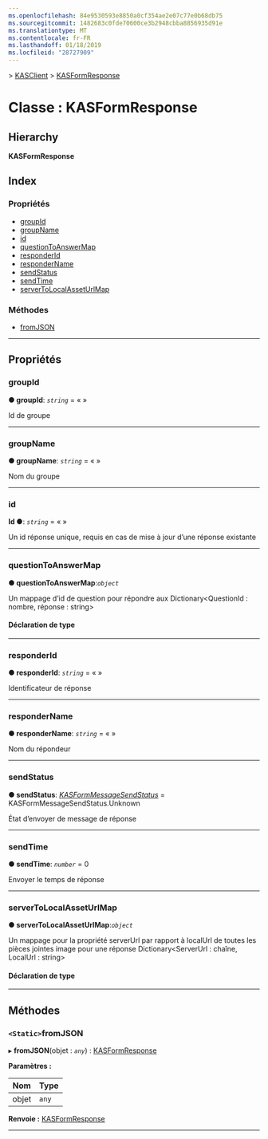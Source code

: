 ```yaml
---
ms.openlocfilehash: 84e9530593e8850a0cf354ae2e07c77e0b68db75
ms.sourcegitcommit: 1482683c0fde70600ce3b2948cbba8856935d91e
ms.translationtype: MT
ms.contentlocale: fr-FR
ms.lasthandoff: 01/18/2019
ms.locfileid: "28727909"
---
```

[](../README.md) > [KASClient](../modules/kasclient.md) > [KASFormResponse](../classes/kasclient.kasformresponse.md)

# <a name="class-kasformresponse"></a>Classe : KASFormResponse

## <a name="hierarchy"></a>Hierarchy

**KASFormResponse**

## <a name="index"></a>Index

### <a name="properties"></a>Propriétés

* [groupId](kasclient.kasformresponse.md#groupid)
* [groupName](kasclient.kasformresponse.md#groupname)
* [id](kasclient.kasformresponse.md#id)
* [questionToAnswerMap](kasclient.kasformresponse.md#questiontoanswermap)
* [responderId](kasclient.kasformresponse.md#responderid)
* [responderName](kasclient.kasformresponse.md#respondername)
* [sendStatus](kasclient.kasformresponse.md#sendstatus)
* [sendTime](kasclient.kasformresponse.md#sendtime)
* [serverToLocalAssetUrlMap](kasclient.kasformresponse.md#servertolocalasseturlmap)
### <a name="methods"></a>Méthodes

* [fromJSON](kasclient.kasformresponse.md#fromjson)

---

## <a name="properties"></a>Propriétés

<a id="groupid"></a>

###  <a name="groupid"></a>groupId

**● groupId**: *`string`* = « »

Id de groupe

___

<a id="groupname"></a>

###  <a name="groupname"></a>groupName

**● groupName**: *`string`* = « »

Nom du groupe

___

<a id="id"></a>

###  <a name="id"></a>id

**Id ●**: *`string`* = « »

Un id réponse unique, requis en cas de mise à jour d’une réponse existante

___

<a id="questiontoanswermap"></a>

###  <a name="questiontoanswermap"></a>questionToAnswerMap

**● questionToAnswerMap**:*`object`*

Un mappage d’id de question pour répondre aux Dictionary<QuestionId : nombre, réponse : string>
#### <a name="type-declaration"></a>Déclaration de type

___

<a id="responderid"></a>

###  <a name="responderid"></a>responderId

**● responderId**: *`string`* = « »

Identificateur de réponse

___

<a id="respondername"></a>

###  <a name="respondername"></a>responderName

**● responderName**: *`string`* = « »

Nom du répondeur

___

<a id="sendstatus"></a>

###  <a name="sendstatus"></a>sendStatus

**● sendStatus**: *[KASFormMessageSendStatus](../enums/kasclient.kasformmessagesendstatus.md)* = KASFormMessageSendStatus.Unknown

État d’envoyer de message de réponse

___

<a id="sendtime"></a>

###  <a name="sendtime"></a>sendTime

**● sendTime**: *`number`* = 0

Envoyer le temps de réponse

___

<a id="servertolocalasseturlmap"></a>

###  <a name="servertolocalasseturlmap"></a>serverToLocalAssetUrlMap

**● serverToLocalAssetUrlMap**:*`object`*

Un mappage pour la propriété serverUrl par rapport à localUrl de toutes les pièces jointes image pour une réponse Dictionary<ServerUrl : chaîne, LocalUrl : string>
#### <a name="type-declaration"></a>Déclaration de type

___

## <a name="methods"></a>Méthodes

<a id="fromjson"></a>

### <a name="static-fromjson"></a>`<Static>`fromJSON

▸ **fromJSON**(objet : *`any`*) : [KASFormResponse](kasclient.kasformresponse.md)

**Paramètres :**

| Nom | Type |
| ------ | ------ |
| objet | `any` |

**Renvoie :** [KASFormResponse](kasclient.kasformresponse.md)

___

